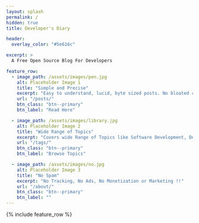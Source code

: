 ```yaml
---
layout: splash
permalink: /
hidden: true
title: Developer's Diary

header:
  overlay_color: "#5e616c"

excerpt: >
  A Free Open Source Blog For Developers

feature_row:
  - image_path: /assets/images/pen.jpg
    alt: Placeholder Image 1
    title: "Simple and Precise"
    excerpt: "Easy to understand, lucid, byte sized posts. No bloated content or complications."
    url: "/posts/"
    btn_class: "btn--primary"
    btn_label: "Read Here"

  - image_path: /assets/images/library.jpg
    alt: Placeholder Image 2
    title: "Wide Range of Topics"
    excerpt: "Covers wide Range of Topics like Software Development, DevOps, Data Science"
    url: "/tags/"
    btn_class: "btn--primary"
    btn_label: "Browse Topics"

  - image_path: /assets/images/no.jpg
    alt: Placeholder Image 3
    title: "No Spam"
    excerpt: "No Tracking, No Ads, No Monetization or Marketing !!"
    url: "/about/"
    btn_class: "btn--primary"
    btn_label: ""
---
```


{% include feature_row %}
